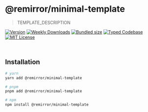 # @remirror/minimal-template

> TEMPLATE_DESCRIPTION

[![Version][version]][npm] [![Weekly Downloads][downloads-badge]][npm] [![Bundled size][size-badge]][size] [![Typed Codebase][typescript]](#) [![MIT License][license]](#)

[version]: https://flat.badgen.net/npm/v/@remirror/minimal-template/next
[npm]: https://npmjs.com/package/@remirror/minimal-template/v/next
[license]: https://flat.badgen.net/badge/license/MIT/purple
[size]: https://bundlephobia.com/result?p=@remirror/minimal-template
[size-badge]: https://flat.badgen.net/bundlephobia/minzip/@remirror/minimal-template
[typescript]: https://flat.badgen.net/badge/icon/TypeScript?icon=typescript&label
[downloads-badge]: https://badgen.net/npm/dw/@remirror/minimal-template/red?icon=npm

<br />

## Installation

```bash
# yarn
yarn add @remirror/minimal-template

# pnpm
pnpm add @remirror/minimal-template

# npm
npm install @remirror/minimal-template
```

<br />
